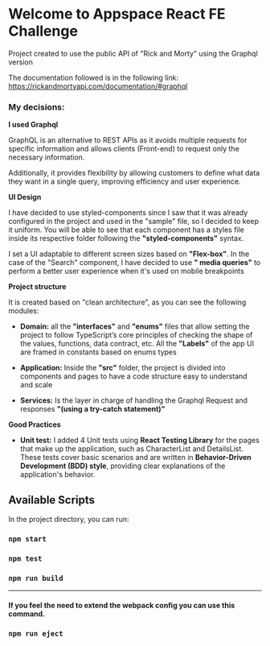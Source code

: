 # Welcome to Appspace React FE Challenge

Project created to use the public API of "Rick and Morty" using the Graphql version

The documentation followed is in the following link:
https://rickandmortyapi.com/documentation/#graphql

### My decisions:

**I used Graphql**

GraphQL is an alternative to REST APIs as it avoids multiple requests for specific information and allows clients (Front-end) to request only the necessary information. 

Additionally, it provides flexibility by allowing customers to define what data they want in a single query, improving efficiency and user experience.


**UI Design** 

I have decided to use styled-components since I saw that it was already configured in the project and used in the "sample" file, so I decided to keep it uniform. You will be able to see that each component has a styles file inside its respective folder following the **"styled-components"** syntax.

I set a UI adaptable to different screen sizes based on **"Flex-box"**. In the case of the "Search" component, I have decided to use **" media queries"** to perform a better user experience when it's used on mobile breakpoints

**Project structure**

It is created based on "clean architecture", as you can see the following modules:

* **Domain:** all the **"interfaces"** and **"enums"** files that allow setting the project to follow TypeScript’s core principles of checking the shape of the values, functions, data contract, etc. All the **"Labels"** of the app UI are framed in constants based on enums types


* **Application:** Inside the **"src"** folder, the project is divided into components and pages to have a code structure easy to understand and scale

* **Services:** Is the layer in charge of handling the Graphql Request and responses  **"(using a try-catch statement)"** 

**Good Practices**

* **Unit test:** I added 4 Unit tests using **React Testing Library** for the pages that make up the application, such as CharacterList and DetailsList. These tests cover basic scenarios and are written in **Behavior-Driven Development (BDD) style**, providing clear explanations of the application's behavior.




## Available Scripts

In the project directory, you can run:

### `npm start`

### `npm test`

### `npm run build`

---

#### If you feel the need to extend the webpack config you can use this command.

### `npm run eject`
